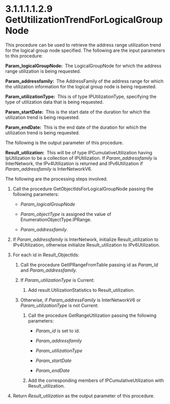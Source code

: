 <html dir="LTR" xmlns:mshelp="http://msdn.microsoft.com/mshelp" xmlns:ddue="http://ddue.schemas.microsoft.com/authoring/2003/5" xmlns:xlink="http://www.w3.org/1999/xlink" xmlns:tool="http://www.microsoft.com/tooltip">
 <body>
 <div id="header">
 <h1 class="heading">3.1.1.1.1.2.9 GetUtilizationTrendForLogicalGroupNode</h1>
 </div>
 <div id="mainSection">
 <div id="mainBody">
 <div id="allHistory" class="saveHistory"></div>
 <div id="sectionSection0" class="section" name="collapseableSection">
 

<p>This procedure can be used to retrieve the address range
utilization trend for the logical group node specified. The following are the
input parameters to this procedure:</p>

<p><b>Param_logicalGroupNode: </b> The LogicalGroupNode
for which the address range utilization is being requested.</p>

<p><b>Param_addressfamily: </b> The AddressFamily of the
address range for which the utilization information for the logical group node
is being requested.</p>

<p><b>Param_utilizationType: </b> This is of type
IPUtilizationType, specifying the type of utilization data that is being
requested.</p>

<p><b>Param_startDate: </b> This is the start date of
the duration for which the utilization trend is being requested.</p>

<p><b>Param_endDate: </b> This is the end date of the
duration for which the utilization trend is being requested.</p>

<p>The following is the output parameter of this procedure.</p>

<p><b>Result_utilization: </b> This will be of type
IPCumulativeUtilization having IpUtilization to be a collection of
IPUtilization. If <i>Param_addressfamily</i> is InterNetwork, the
IPv4Utilization is returned and IPv6Utilization if <i>Param_addressfamily</i>
is InterNetworkV6.</p>

<p>The following are the processing steps involved.</p>

<ol><li><p><span> </span>Call the
procedure GetObjectIdsForLogicalGroupNode passing the following parameters:</p>

<ul><li><p><span><span> </span></span><i>Param_logicalGroupNode</i></p>

</li><li><p><span><span> </span></span><i>Param_objectType</i>
is assigned the value of EnumerationObjectType.IPRange.</p>

</li><li><p><span><span> </span></span><i>Param_addressfamily</i>.</p>

</li></ul></li><li><p><span> </span>If <i>Param_addressfamily</i>
is InterNetwork, initialize Result_utilization to IPv4Utilization, otherwise
initialize Result_utilization to IPv6Utilization.</p>

</li><li><p><span> </span>For each id in
Result_ObjectIds:</p>

<ol><li><p><span> 
</span>Call the procedure GetIPRangeFromTable passing id as <i>Param_Id</i> and
<i>Param_addressfamily</i>.</p>

</li><li><p><span> 
</span>If <i>Param_utilizationType</i> is Current:</p>

<ol><li><p><span> </span>Add
result.UtilizationStatistics to Result_utilization.</p>

</li></ol></li><li><p><span> 
</span>Otherwise, if <i>Param_addressFamily</i> is InterNetworkV6 or <i>Param_utilizationType</i>
is not Current:</p>

<ol><li><p><span> </span>Call the
procedure GetRangeUtilization passing the following parameters:</p>

<ul><li><p><span><span> 
</span></span><i>Param_id</i> is set to id.</p>

</li><li><p><span><span> 
</span></span><i>Param_addressfamily</i></p>

</li><li><p><span><span> 
</span></span><i>Param_utilizationType</i></p>

</li><li><p><span><span> 
</span></span><i>Param_startDate</i></p>

</li><li><p><span><span> 
</span></span><i>Param_endDate</i></p>

</li></ul></li><li><p><span> </span>Add the
corresponding members of IPCumulativeUtilization with Result_utilization.</p>

</li></ol></li></ol></li><li><p><span> </span>Return <i>Result_utilization</i>
as the output parameter of this procedure. </p>

</li></ol>
 </div>
 </div>
 </div>
 </body>
</html>